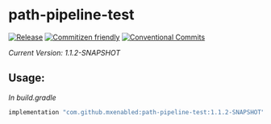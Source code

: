 # path-pipeline-test

[![Release](https://jitpack.io/v/mxenabled/path-tools.svg)](https://jitpack.io/p/mxenabled/path-tools)
[![Commitizen friendly](https://img.shields.io/badge/commitizen-friendly-brightgreen.svg)](http://commitizen.github.io/cz-cli/)
[![Conventional Commits](https://img.shields.io/badge/Conventional%20Commits-1.0.0-%23FE5196?logo=conventionalcommits&logoColor=white)](https://conventionalcommits.org)

_Current Version: 1.1.2-SNAPSHOT_ <!-- x-release-please-version -->

## Usage:

_In build.gradle_

<!-- x-release-please-start-version -->
```groovy
implementation "com.github.mxenabled:path-pipeline-test:1.1.2-SNAPSHOT"
```
<!-- x-release-please-end -->
